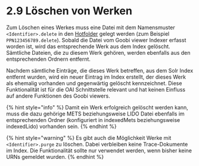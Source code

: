 # 2.9  Löschen von Werken

Zum Löschen eines Werkes muss eine Datei mit dem Namensmuster `<Identifier>.delete` in den [Hotfolder](2.md#3-2-1-parameter-hotfolder) gelegt werden \(zum Beispiel `PPN123456789.delete`\). Sobald die Datei vom Goobi viewer Indexer erfasst worden ist, wird das entsprechende Werk aus dem Index gelöscht. Sämtliche Dateien, die zu diesem Werk gehören, werden ebenfalls aus den entsprechenden Ordnern entfernt.

Nachdem sämtliche Einträge, die dieses Werk betreffen, aus dem Solr Index entfernt wurden, wird ein neuer Eintrag im Index erstellt, der dieses Werk als ehemalig vorhanden und gegenwärtig gelöscht kennzeichnet. Diese Funktionalität ist für die OAI Schnittstelle relevant und hat keinen Einfluss auf andere Funktionen des Goobi viewers.

{% hint style="info" %}
Damit ein Werk erfolgreich gelöscht werden kann, muss die dazu gehörige METS beziehungsweise LIDO Datei ebenfalls im entsprechenden Ordner \(konfiguriert in indexedMets beziehungsweise indexedLido\) vorhanden sein.
{% endhint %}

{% hint style="warning" %}
Es gibt auch die Möglichkeit Werke mit `<Identifier>.purge` zu löschen. Dabei verbleiben keine Trace-Dokumente im Index. Die Funktionalität sollte nur verwendet werden, wenn bisher keine URNs gemeldet wurden.
{% endhint %}

